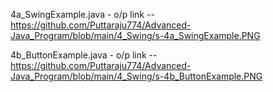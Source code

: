 4a_SwingExample.java - o/p link -- https://github.com/Puttaraju774/Advanced-Java_Program/blob/main/4_Swing/s-4a_SwingExample.PNG

4b_ButtonExample.java - o/p link -- https://github.com/Puttaraju774/Advanced-Java_Program/blob/main/4_Swing/s-4b_ButtonExample.PNG
